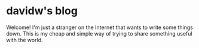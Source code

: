 davidw's blog
======

Welcome! I'm just a stranger on the Internet that wants to write some things down.
This is my cheap and simple way of trying to share something useful with the world.
